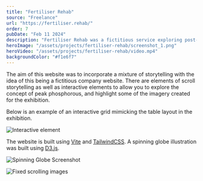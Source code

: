 ```yaml
---
title: "Fertiliser Rehab"
source: "Freelance"
url: "https://fertiliser.rehab/"
order: 7
pubDate: "Feb 11 2024"
description: "Fertiliser Rehab was a fictitious service exploring post-peak phosphorus times coming in the future, part of the Inspiration Forum LAB organized by Ji.hlava. A website was designed to complement the physical exhibition and explore in more depth the concepts and ideas on display."
heroImage: "/assets/projects/fertiliser-rehab/screenshot_1.png"
heroVideo: "/assets/projects/fertiliser-rehab/video.mp4"
backgroundColor: "#f1e6f7"
---
```


The aim of this website was to incorporate a mixture of storytelling with the idea of this being a fictitious company website. There are elements of scroll storytelling as well as interactive elements to allow you to explore the concept of peak phosphorous, and highlight some of the imagery created for the exhibition.

Below is an example of an interactive grid mimicking the table layout in the exhibition.

![Interactive element](/assets/projects/fertiliser-rehab/screenshot_2.png)

The website is built using [Vite](https://vitejs.dev) and [TailwindCSS](https://tailwindcss.com). A spinning globe illustration was built using [D3.js](https://d3js.org).

![Spinning Globe Screenshot](/assets/projects/fertiliser-rehab/screenshot_3.png)

![Fixed scrolling images](/assets/projects/fertiliser-rehab/screenshot_4.png)
